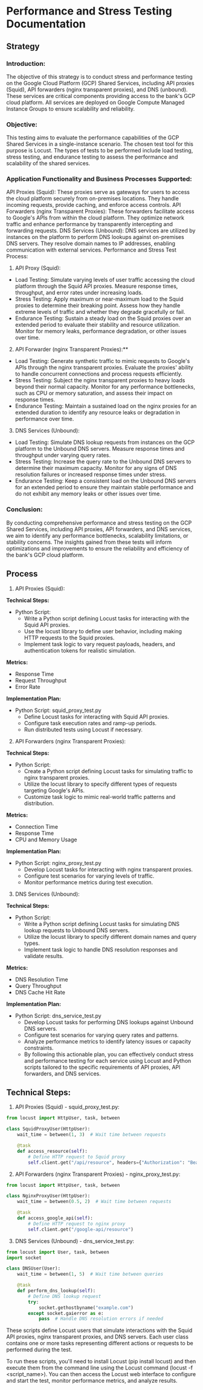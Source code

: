 # Performance and Stress Testing Documentation

## Strategy

### Introduction:
The objective of this strategy is to conduct stress and performance testing on the Google Cloud Platform (GCP) Shared Services, including API proxies (Squid), API forwarders (nginx transparent proxies), and DNS (unbound). These services are critical components providing access to the bank's GCP cloud platform. All services are deployed on Google Compute Managed Instance Groups to ensure scalability and reliability.

### Objective:
This testing aims to evaluate the performance capabilities of the GCP Shared Services in a single-instance scenario. The chosen test tool for this purpose is Locust. The types of tests to be performed include load testing, stress testing, and endurance testing to assess the performance and scalability of the shared services.

### Application Functionality and Business Processes Supported:

API Proxies (Squid): These proxies serve as gateways for users to access the cloud platform securely from on-premises locations. They handle incoming requests, provide caching, and enforce access controls.
API Forwarders (nginx Transparent Proxies): These forwarders facilitate access to Google's APIs from within the cloud platform. They optimize network traffic and enhance performance by transparently intercepting and forwarding requests.
DNS Services (Unbound): DNS services are utilized by instances on the platform to perform DNS lookups against on-premises DNS servers. They resolve domain names to IP addresses, enabling communication with external services.
Performance and Stress Test Process:

1. API Proxy (Squid):
- Load Testing: Simulate varying levels of user traffic accessing the cloud platform through the Squid API proxies. Measure response times, throughput, and error rates under increasing loads.
- Stress Testing: Apply maximum or near-maximum load to the Squid proxies to determine their breaking point. Assess how they handle extreme levels of traffic and whether they degrade gracefully or fail.
- Endurance Testing: Sustain a steady load on the Squid proxies over an extended period to evaluate their stability and resource utilization. Monitor for memory leaks, performance degradation, or other issues over time.

2. API Forwarder (nginx Transparent Proxies):**
- Load Testing: Generate synthetic traffic to mimic requests to Google's APIs through the nginx transparent proxies. Evaluate the proxies' ability to handle concurrent connections and process requests efficiently.
- Stress Testing: Subject the nginx transparent proxies to heavy loads beyond their normal capacity. Monitor for any performance bottlenecks, such as CPU or memory saturation, and assess their impact on response times.
- Endurance Testing: Maintain a sustained load on the nginx proxies for an extended duration to identify any resource leaks or degradation in performance over time.

3. DNS Services (Unbound):
- Load Testing: Simulate DNS lookup requests from instances on the GCP platform to the Unbound DNS servers. Measure response times and throughput under varying query rates.
- Stress Testing: Increase the query rate to the Unbound DNS servers to determine their maximum capacity. Monitor for any signs of DNS resolution failures or increased response times under stress.
- Endurance Testing: Keep a consistent load on the Unbound DNS servers for an extended period to ensure they maintain stable performance and do not exhibit any memory leaks or other issues over time.

### Conclusion:
By conducting comprehensive performance and stress testing on the GCP Shared Services, including API proxies, API forwarders, and DNS services, we aim to identify any performance bottlenecks, scalability limitations, or stability concerns. The insights gained from these tests will inform optimizations and improvements to ensure the reliability and efficiency of the bank's GCP cloud platform.

## Process

1. API Proxies (Squid):

**Technical Steps:**
- Python Script:
  - Write a Python script defining Locust tasks for interacting with the Squid API proxies.
  - Use the locust library to define user behavior, including making HTTP requests to the Squid proxies.
  - Implement task logic to vary request payloads, headers, and authentication tokens for realistic simulation.

**Metrics:**
- Response Time
- Request Throughput
- Error Rate

**Implementation Plan:**
- Python Script: squid_proxy_test.py
  - Define Locust tasks for interacting with Squid API proxies.
  - Configure task execution rates and ramp-up periods.
  - Run distributed tests using Locust if necessary.

2. API Forwarders (nginx Transparent Proxies):

**Technical Steps:**
- Python Script:
  - Create a Python script defining Locust tasks for simulating traffic to nginx transparent proxies.
  - Utilize the locust library to specify different types of requests targeting Google's APIs.
  - Customize task logic to mimic real-world traffic patterns and distribution.

**Metrics:**
- Connection Time
- Response Time
- CPU and Memory Usage

**Implementation Plan:**
- Python Script: nginx_proxy_test.py
  - Develop Locust tasks for interacting with nginx transparent proxies.
  - Configure test scenarios for varying levels of traffic.
  - Monitor performance metrics during test execution.


3. DNS Services (Unbound):

**Technical Steps:**
- Python Script:
  - Write a Python script defining Locust tasks for simulating DNS lookup requests to Unbound DNS servers.
  - Utilize the locust library to specify different domain names and query types.
  - Implement task logic to handle DNS resolution responses and validate results.

**Metrics:**
- DNS Resolution Time
- Query Throughput
- DNS Cache Hit Rate

**Implementation Plan:**
- Python Script: dns_service_test.py
  - Develop Locust tasks for performing DNS lookups against Unbound DNS servers.
  - Configure test scenarios for varying query rates and patterns.
  - Analyze performance metrics to identify latency issues or capacity constraints.
  - By following this actionable plan, you can effectively conduct stress and performance testing for each service using Locust and Python scripts tailored to the specific requirements of API proxies, API forwarders, and DNS services.

## Technical Steps:

1. API Proxies (Squid) - squid_proxy_test.py:

```python
from locust import HttpUser, task, between

class SquidProxyUser(HttpUser):
    wait_time = between(1, 3)  # Wait time between requests

    @task
    def access_resource(self):
        # Define HTTP request to Squid proxy
        self.client.get("/api/resource", headers={"Authorization": "Bearer token"})
```

2. API Forwarders (nginx Transparent Proxies) - nginx_proxy_test.py:

```python
from locust import HttpUser, task, between

class NginxProxyUser(HttpUser):
    wait_time = between(0.5, 2)  # Wait time between requests

    @task
    def access_google_api(self):
        # Define HTTP request to nginx proxy
        self.client.get("/google-api/resource")
```

3. DNS Services (Unbound) - dns_service_test.py:

```python
from locust import User, task, between
import socket

class DNSUser(User):
    wait_time = between(1, 5)  # Wait time between queries

    @task
    def perform_dns_lookup(self):
        # Define DNS lookup request
        try:
            socket.gethostbyname("example.com")
        except socket.gaierror as e:
            pass  # Handle DNS resolution errors if needed
```

These scripts define Locust users that simulate interactions with the Squid API proxies, nginx transparent proxies, and DNS servers. Each user class contains one or more tasks representing different actions or requests to be performed during the test.

To run these scripts, you'll need to install Locust (pip install locust) and then execute them from the command line using the Locust command (locust -f <script_name>). You can then access the Locust web interface to configure and start the test, monitor performance metrics, and analyze results.